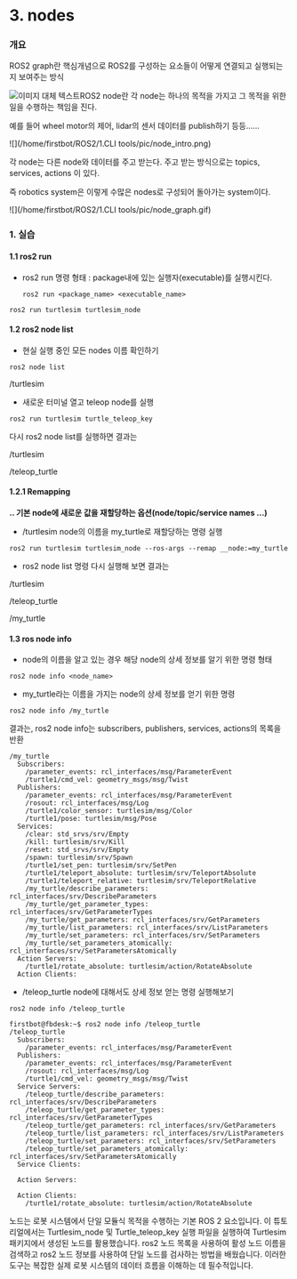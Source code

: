 # 3. nodes



### 개요



ROS2 graph란 핵심개념으로 ROS2를 구성하는 요소들이 어떻게 연결되고 실행되는지 보여주는 방식

<img src="/home/firstbot/ROS2/1.CLI%20tools/pic/3_1.png" alt="이미지 대체 텍스트" style="float: left;">



ROS2 node란 각 node는 하나의 목적을 가지고 그 목적을 위한 일을 수행하는 책임을 진다.

예를 들어 wheel motor의 제어, lidar의 센서 데이터를 publish하기 등등......

![](/home/firstbot/ROS2/1.CLI tools/pic/node_intro.png)

각 node는 다른 node와 데이터를 주고 받는다. 주고 받는 방식으로는 topics, services, actions 이 있다.

즉 robotics system은 이렇게 수많은 nodes로 구성되어 돌아가는 system이다.

![](/home/firstbot/ROS2/1.CLI tools/pic/node_graph.gif)

### 1.  실습



#### 1.1  ros2 run

- ros2 run 명령 형태 : package내에 있는 실행자(executable)를 실행시킨다.

  `ros2 run <package_name> <executable_name>`

```
ros2 run turtlesim turtlesim_node
```



#### 1.2 ros2 node list

- 현실 실행 중인 모든 nodes 이름 확인하기

```
ros2 node list
```

/turtlesim

- 새로운 터미널 열고 teleop node를 실행

```
ros2 run turtlesim turtle_teleop_key
```

다시 ros2 node list를 실행하면 결과는

/turtlesim

/teleop_turtle



#### 1.2.1 Remapping

**.. 기본 node에 새로운 값을 재할당하는 옵션(node/topic/service names ...)**

- /turtlesim node의 이름을 my_turtle로 재할당하는 명령 실행

```
ros2 run turtlesim turtlesim_node --ros-args --remap __node:=my_turtle
```

- ros2 node list 명령 다시 실행해 보면 결과는 

/turtlesim

/teleop_turtle

/my_turtle



#### 1.3 ros node info

- node의 이름을 알고 있는 경우 해당 node의 상세 정보를 알기 위한 명령 형태

`ros2 node info <node_name>`

- my_turtle라는 이름을 가지는 node의 상세 정보를 얻기 위한 명령

```
ros2 node info /my_turtle
```

결과는, ros2 node info는 subscribers, publishers, services, actions의 목록을 반환

```
/my_turtle
  Subscribers:
    /parameter_events: rcl_interfaces/msg/ParameterEvent
    /turtle1/cmd_vel: geometry_msgs/msg/Twist
  Publishers:
    /parameter_events: rcl_interfaces/msg/ParameterEvent
    /rosout: rcl_interfaces/msg/Log
    /turtle1/color_sensor: turtlesim/msg/Color
    /turtle1/pose: turtlesim/msg/Pose
  Services:
    /clear: std_srvs/srv/Empty
    /kill: turtlesim/srv/Kill
    /reset: std_srvs/srv/Empty
    /spawn: turtlesim/srv/Spawn
    /turtle1/set_pen: turtlesim/srv/SetPen
    /turtle1/teleport_absolute: turtlesim/srv/TeleportAbsolute
    /turtle1/teleport_relative: turtlesim/srv/TeleportRelative
    /my_turtle/describe_parameters: rcl_interfaces/srv/DescribeParameters
    /my_turtle/get_parameter_types: rcl_interfaces/srv/GetParameterTypes
    /my_turtle/get_parameters: rcl_interfaces/srv/GetParameters
    /my_turtle/list_parameters: rcl_interfaces/srv/ListParameters
    /my_turtle/set_parameters: rcl_interfaces/srv/SetParameters
    /my_turtle/set_parameters_atomically: rcl_interfaces/srv/SetParametersAtomically
  Action Servers:
    /turtle1/rotate_absolute: turtlesim/action/RotateAbsolute
  Action Clients:
```



- /teleop_turtle node에 대해서도 상세 정보 얻는 명령 실행해보기

```
ros2 node info /teleop_turtle
```

```
firstbot@fbdesk:~$ ros2 node info /teleop_turtle
/teleop_turtle
  Subscribers:
    /parameter_events: rcl_interfaces/msg/ParameterEvent
  Publishers:
    /parameter_events: rcl_interfaces/msg/ParameterEvent
    /rosout: rcl_interfaces/msg/Log
    /turtle1/cmd_vel: geometry_msgs/msg/Twist
  Service Servers:
    /teleop_turtle/describe_parameters: rcl_interfaces/srv/DescribeParameters
    /teleop_turtle/get_parameter_types: rcl_interfaces/srv/GetParameterTypes
    /teleop_turtle/get_parameters: rcl_interfaces/srv/GetParameters
    /teleop_turtle/list_parameters: rcl_interfaces/srv/ListParameters
    /teleop_turtle/set_parameters: rcl_interfaces/srv/SetParameters
    /teleop_turtle/set_parameters_atomically: rcl_interfaces/srv/SetParametersAtomically
  Service Clients:

  Action Servers:

  Action Clients:
    /turtle1/rotate_absolute: turtlesim/action/RotateAbsolute
```

노드는 로봇 시스템에서 단일 모듈식 목적을 수행하는 기본 ROS 2 요소입니다. 이 튜토리얼에서는 Turtlesim_node 및 Turtle_teleop_key 실행 파일을 실행하여 Turtlesim 패키지에서 생성된 노드를 활용했습니다. ros2 노드 목록을 사용하여 활성 노드 이름을 검색하고 ros2 노드 정보를 사용하여 단일 노드를 검사하는 방법을 배웠습니다. 이러한 도구는 복잡한 실제 로봇 시스템의 데이터 흐름을 이해하는 데 필수적입니다.
